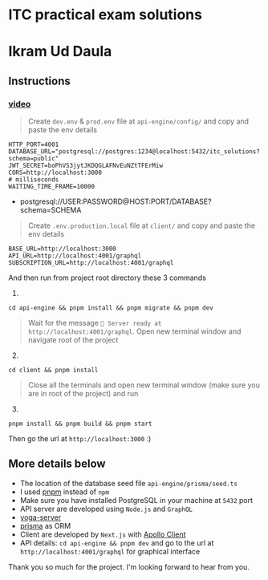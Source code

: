 # ITC practical exam solutions

# Ikram Ud Daula

## Instructions

### [video](https://drive.google.com/file/d/1RrVwAofJEegWUKoUwDeKIgQzKQsLGhwU/view?usp=sharing)

> Create `dev.env` & `prod.env` file at `api-engine/config/` and copy and paste the env details

```
HTTP_PORT=4001
DATABASE_URL="postgresql://postgres:1234@localhost:5432/itc_solutions?schema=public"
JWT_SECRET=boPhVS3jytJKDQGLAFNvEuNZtTFErMiw
CORS=http://localhost:3000
# milliseconds
WAITING_TIME_FRAME=10000
```

- postgresql://USER:PASSWORD@HOST:PORT/DATABASE?schema=SCHEMA

> Create `.env.production.local` file at `client/` and copy and paste the env details

```
BASE_URL=http://localhost:3000
API_URL=http://localhost:4001/graphql
SUBSCRIPTION_URL=http://localhost:4001/graphql
```

And then run from project root directory these 3 commands

1.

```
cd api-engine && pnpm install && pnpm migrate && pnpm dev
```

> Wait for the message `🚀 Server ready at http://localhost:4001/graphql`. Open new terminal window and navigate root of the project

2.

```
cd client && pnpm install
```

> Close all the terminals and open new terminal window (make sure you are in root of the project) and run

3.

```
pnpm install && pnpm build && pnpm start
```

Then go the url at `http://localhost:3000` :)

## More details below

- The location of the database seed file `api-engine/prisma/seed.ts`
- I used [pnpm](https://pnpm.io/) instead of `npm`
- Make sure you have installed PostgreSQL in your machine at `5432` port
- API server are developed using `Node.js` and `GraphQL`
- [yoga-server](https://the-guild.dev/graphql/yoga-server/docs)
- [prisma](https://www.prisma.io/docs/getting-started) as ORM
- Client are developed by `Next.js` with [Apollo Client](https://www.apollographql.com/docs/react)
- API details: `cd api-engine && pnpm dev` and go to the url at `http://localhost:4001/graphql` for graphical interface

Thank you so much for the project. I'm looking forward to hear from you.

